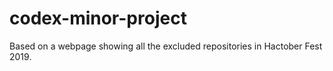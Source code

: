 # codex-minor-project
Based on a webpage showing all the excluded repositories in Hactober Fest  2019.
